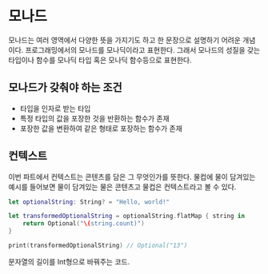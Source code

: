 # 모나드

모나드는 여러 영역에서 다양한 뜻을 가지기도 하고 한 문장으로 설명하기 어려운 개념이다. 프로그래밍에서의 모나드를 모나딕이라고 표현한다. 그래서 모나드의 성질을 갖는 타입이나 함수를 모나딕 타입 혹은 모나딕 함수등으로 표현한다.

## 모나드가 갖춰야 하는 조건

- 타입을 인자로 받는 타입
- 특정 타입의 값을 포장한 것을 반환하는 함수가 존재
- 포장한 값을 변환하여 같은 형태로 포장하는 함수가 존재

## 컨텍스트

이번 파트에서 컨텍스트는 콘텐츠를 담은 그 무엇인가를 뜻한다. 물컵에 물이 담겨있는 예시를 들어보면 물이 담겨있는 물은 콘텐츠고 물컵은 컨텍스트라고 볼 수 있다.

```swift
let optionalString: String? = "Hello, world!"

let transformedOptionalString = optionalString.flatMap { string in
    return Optional("\(string.count)")
}

print(transformedOptionalString) // Optional("13")
```

문자열의 길이를 Int형으로 바꿔주는 코드.